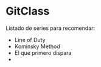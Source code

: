 # GitClass
Listado de series para recomendar:

- Line of Duty
- Kominsky Method
- El que primero dispara
- 
